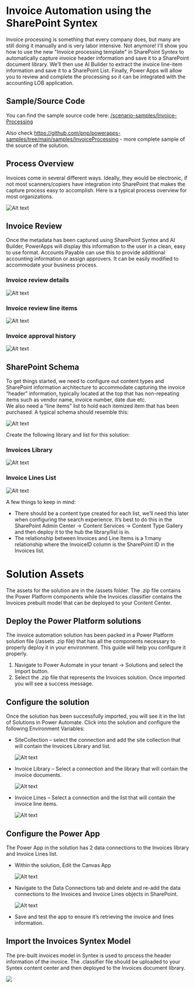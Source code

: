 # Invoice Automation using the SharePoint Syntex 

Invoice processing is something that every company does, but many are still doing it manually and is very labor intensive.  Not anymore!  I'll show you how to use the new "Invoice processing template" in SharePoint Syntex to automatically capture invoice header information and save it to a SharePoint document library.  We’ll then use AI Builder to extract the invoice line-item information and save it to a SharePoint List.  Finally, Power Apps will allow you to review and complete the processing so it can be integrated with the accounting LOB application.

## Sample/Source Code

You can find the sample source code here: [/scenario-samples/Invoice-Processing](https://github.com/pnp/syntex-samples/tree/main/scenario-samples/Invoice-Processing/)

Also check https://github.com/pnp/powerapps-samples/tree/main/samples/InvoiceProcessing - more complete sample of the source of the solution.

## Process Overview
Invoices come in several different ways.  Ideally, they would be electronic, if not most scanners/copiers have integration into SharePoint that makes the capture process easy to accomplish.  Here is a typical process overview for most organizations. 

![Alt text](assets/1-Process.png "Process Overview")

## Invoice Review
Once the metadata has been captured using SharePoint Syntex and AI Builder, PowerApps will display this information to the user in a clean, easy to use format.  Accounts Payable can use this to provide additional accounting information or assign approvers.  It can be easily modified to accommodate your business process.

### Invoice review details
![Alt text](assets/5-InvoiceReview-Details.png "Invoice review details")

### Invoice review line items
![Alt text](assets/6-InvoiceReview-LineItems.png "Invoice review Line Items")

### Invoice approval history

![Alt text](assets/7-InvoiceReview-Approvals.png "Invoice Approvals")

## SharePoint Schema
To get things started, we need to configure out content types and SharePoint information architecture to accommodate capturing the invoice “header” information, typically located at the top that has non-repeating items such as vendor name, invoice number, date due etc.  
We also need a “line items” list to hold each itemized item that has been purchased.  A typical schema should resemble this:

![Alt text](assets/2-Schema.png "Schema")

Create the following library and list for this solution:

### Invoices Library

![Alt text](assets/3-InvoicesLibrary.png "Invoices Library")

### Invoice Lines List

![Alt text](assets/4-InvoiceLinesList.png "Invoice Lines List")

A few things to keep in mind:

-  There should be a content type created for each list, we’ll need this later when configuring the search experience.  It’s best to do this in the SharePoint Admin Center -> Content Services -> Content Type Gallery and then deploy it to the hub the library/list is in.
-  The relationship between Invoices and Line Items is a 1:many relationship where the InvoiceID column is the SharePoint ID in the Invoices list.

# Solution Assets
The assets for the solution are in the /assets folder.  The .zip file contains the Power Platform components while the Invoices.classifier contains the Invoices prebuilt model that can be deployed to your Content Center.

## Deploy the Power Platform solutions

The invoice automation solution has been packed in a Power Platform solution file (/assets .zip file) that has all the components necessary to properly deploy it in your environment.  This guide will help you configure it properly.
1.	Navigate to Power Automate in your tenant -> Solutions and select the Import button.
2.	Select the .zip file that represents the Invoices solution. Once imported you will see a success message.

## Configure the solution
 Once the solution has been successfully imported, you will see it in the list of Solutions in Power Automate.  Click into the solution and configure the following Environment Variables:
- SiteCollection – select the connection and add the site collection that will contain the Invoices Library and list.

    ![Alt text](assets/8-SiteCollectionVariable.png "Site Collection Variable")

- Invoice Library – Select a connection and the library that will contain the invoice documents.

    ![Alt text](assets/9-LibraryVariable.png "Invoice Library Variable")

- Invoice Lines – Select a connection and the list that will contain the invoice line items.

    ![Alt text](assets/10-InvoiceLinesVariable.png "Invoice Lines Variable")

## Configure the Power App

The Power App in the solution has 2 data connections to the Invoices library and Invoice Lines list.  
- Within the solution, Edit the Canvas App

    ![Alt text](assets/11-PowerAppConfig.png "PowerAppConfig")

- Navigate to the Data Connections tab and delete and re-add the data connections to the Invoices and Invoice Lines objects in SharePoint.

    ![Alt text](assets/12-PowerAppConfigDataConnections.png "PowerAppConfigDataSources")

- Save and test the app to ensure it’s retrieving the invoice and lines information. 

## Import the Invoices Syntex Model
The pre-built invoices model in Syntex is used to process the header information of the invoice.  The .classifier file should be uploaded to your Syntex content center and then deployed to the Invoices document library.

<img src="https://telemetry.sharepointpnp.com/powerapps-samples/samples/InvoiceProcessing" />
